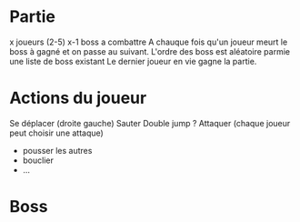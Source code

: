 # Partie
x joueurs (2-5)
x-1 boss a combattre
A chauque fois qu'un joueur meurt le boss à gagné et on passe au suivant.
L'ordre des boss est aléatoire parmie une liste de boss existant
Le dernier joueur en vie gagne la partie.

# Actions du joueur
Se déplacer (droite gauche)
Sauter
Double jump ?
Attaquer (chaque joueur peut choisir une attaque)
  - pousser les autres
  - bouclier
  - ...

# Boss
